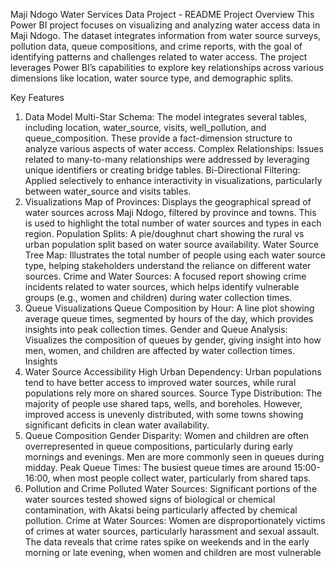 
Maji Ndogo Water Services Data Project - README
Project Overview
This Power BI project focuses on visualizing and analyzing water access data in Maji Ndogo. The dataset integrates information from water source surveys, pollution data, queue compositions, and crime reports, with the goal of identifying patterns and challenges related to water access. The project leverages Power BI’s capabilities to explore key relationships across various dimensions like location, water source type, and demographic splits.

Key Features
1. Data Model
Multi-Star Schema: The model integrates several tables, including location, water_source, visits, well_pollution, and queue_composition. These provide a fact-dimension structure to analyze various aspects of water access.
Complex Relationships: Issues related to many-to-many relationships were addressed by leveraging unique identifiers or creating bridge tables.
Bi-Directional Filtering: Applied selectively to enhance interactivity in visualizations, particularly between water_source and visits tables.
2. Visualizations
Map of Provinces: Displays the geographical spread of water sources across Maji Ndogo, filtered by province and towns. This is used to highlight the total number of water sources and types in each region.
Population Splits: A pie/doughnut chart showing the rural vs urban population split based on water source availability.
Water Source Tree Map: Illustrates the total number of people using each water source type, helping stakeholders understand the reliance on different water sources.
Crime and Water Sources: A focused report showing crime incidents related to water sources, which helps identify vulnerable groups (e.g., women and children) during water collection times.
3. Queue Visualizations
Queue Composition by Hour: A line plot showing average queue times, segmented by hours of the day, which provides insights into peak collection times.
Gender and Queue Analysis: Visualizes the composition of queues by gender, giving insight into how men, women, and children are affected by water collection times.
Insights
1. Water Source Accessibility
High Urban Dependency: Urban populations tend to have better access to improved water sources, while rural populations rely more on shared sources.
Source Type Distribution: The majority of people use shared taps, wells, and boreholes. However, improved access is unevenly distributed, with some towns showing significant deficits in clean water availability.
2. Queue Composition
Gender Disparity: Women and children are often overrepresented in queue compositions, particularly during early mornings and evenings. Men are more commonly seen in queues during midday.
Peak Queue Times: The busiest queue times are around 15:00-16:00, when most people collect water, particularly from shared taps.
3. Pollution and Crime
Polluted Water Sources: Significant portions of the water sources tested showed signs of biological or chemical contamination, with Akatsi being particularly affected by chemical pollution.
Crime at Water Sources: Women are disproportionately victims of crimes at water sources, particularly harassment and sexual assault. The data reveals that crime rates spike on weekends and in the early morning or late evening, when women and children are most vulnerable

